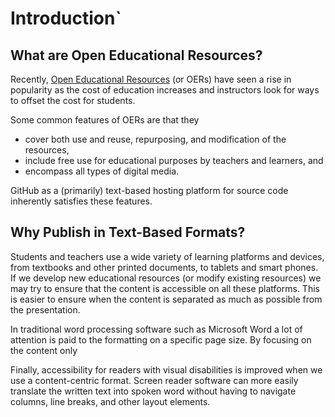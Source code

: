 # Introduction`

## What are Open Educational Resources?

Recently, [Open Educational Resources][oer] (or OERs) have seen a rise in popularity as the cost of education increases and instructors look for ways to offset the cost for students.

[oer]: https://en.wikipedia.org/wiki/Open_educational_resources

Some common features of OERs are that they
- cover both use and reuse, repurposing, and modification of the resources,
- include free use for educational purposes by teachers and learners, and
- encompass all types of digital media.

GitHub as a (primarily) text-based hosting platform for source code inherently satisfies these features.

## Why Publish in Text-Based Formats?

Students and teachers use a wide variety of learning platforms and devices, from textbooks and other printed documents, to tablets and smart phones. If we develop new educational resources (or modify existing resources) we may try to ensure that the content is accessible on all these platforms. This is easier to ensure when the content is separated as much as possible from the presentation.

In traditional word processing software such as Microsoft Word a lot of attention is paid to the formatting on a specific page size. By focusing on the content only

Finally, accessibility for readers with visual disabilities is improved when we use a content-centric format. Screen reader software can more easily translate the written text into spoken word without having to navigate columns, line breaks, and other layout elements.
